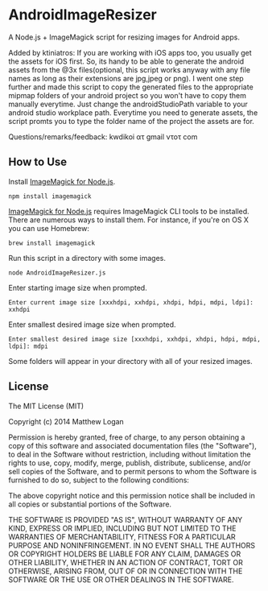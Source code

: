 AndroidImageResizer
===================

A Node.js + ImageMagick script for resizing images for Android apps.

Added by ktiniatros:
If you are working with iOS apps too, you usually get the assets for iOS first. So, its handy to be able to generate the android assets from the @3x files(optional, this script works anyway with any file names as long as their extensions are jpg,jpeg or png).
I went one step further and made this script to copy the generated files to the appropriate mipmap folders of your android project so you won't have to copy them manually everytime. Just change the androidStudioPath variable to your android studio workplace path. Everytime you need to generate assets, the script promts you to type the folder name of the project the assets are for.

Questions/remarks/feedback: kwdikoi ατ gmail ντοτ com

## How to Use

Install [ImageMagick for Node.js](https://github.com/rsms/node-imagemagick).

```
npm install imagemagick
```

[ImageMagick for Node.js](https://github.com/rsms/node-imagemagick) requires ImageMagick CLI tools to be installed. There are numerous ways to install them. For instance, if you're on OS X you can use Homebrew:

```
brew install imagemagick
```

Run this script in a directory with some images.

```
node AndroidImageResizer.js
```

Enter starting image size when prompted.

```
Enter current image size [xxxhdpi, xxhdpi, xhdpi, hdpi, mdpi, ldpi]: xxhdpi
```

Enter smallest desired image size when prompted.

```
Enter smallest desired image size [xxxhdpi, xxhdpi, xhdpi, hdpi, mdpi, ldpi]: mdpi
```

Some folders will appear in your directory with all of your resized images.

## License

The MIT License (MIT)

Copyright (c) 2014 Matthew Logan

Permission is hereby granted, free of charge, to any person obtaining a copy
of this software and associated documentation files (the "Software"), to deal
in the Software without restriction, including without limitation the rights
to use, copy, modify, merge, publish, distribute, sublicense, and/or sell
copies of the Software, and to permit persons to whom the Software is
furnished to do so, subject to the following conditions:

The above copyright notice and this permission notice shall be included in all
copies or substantial portions of the Software.

THE SOFTWARE IS PROVIDED "AS IS", WITHOUT WARRANTY OF ANY KIND, EXPRESS OR
IMPLIED, INCLUDING BUT NOT LIMITED TO THE WARRANTIES OF MERCHANTABILITY,
FITNESS FOR A PARTICULAR PURPOSE AND NONINFRINGEMENT. IN NO EVENT SHALL THE
AUTHORS OR COPYRIGHT HOLDERS BE LIABLE FOR ANY CLAIM, DAMAGES OR OTHER
LIABILITY, WHETHER IN AN ACTION OF CONTRACT, TORT OR OTHERWISE, ARISING FROM,
OUT OF OR IN CONNECTION WITH THE SOFTWARE OR THE USE OR OTHER DEALINGS IN THE
SOFTWARE.
